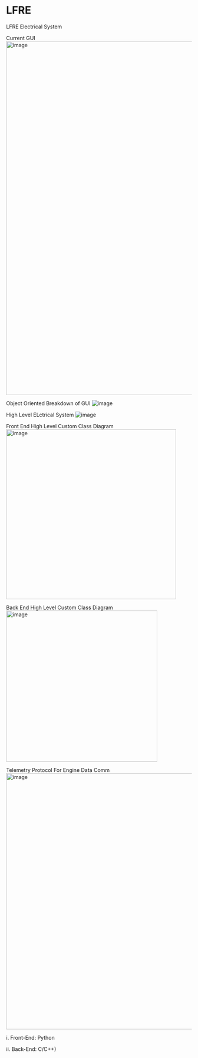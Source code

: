 # LFRE
LFRE Electrical System

Current GUI
<img width="960" alt="image" src="https://github.com/izukaike/LFRE/assets/117411866/d12b1c15-0224-4627-a386-ed0c50803c2d">

Object Oriented Breakdown of GUI
![image](https://github.com/izukaike/LFRE/assets/117411866/d23d8c9e-566f-4f29-9e17-bb5c3276196b)




High Level ELctrical System
![image](https://github.com/izukaike/LFRE/assets/117411866/d23d8c9e-566f-4f29-9e17-bb5c3276196b)

Front End High Level Custom Class Diagram
<img width="461" alt="image" src="https://github.com/izukaike/LFRE/assets/117411866/a7b7ff5c-b6a7-445d-870b-f7cb6f4f4172">

Back End High Level Custom Class Diagram
<img width="410" alt="image" src="https://github.com/izukaike/LFRE/assets/117411866/c34ecf93-0b3a-43d9-b303-453fe6619c36">

Telemetry Protocol For Engine Data Comm
<img width="695" alt="image" src="https://github.com/izukaike/LFRE/assets/117411866/3d3a34a3-8320-4d8e-b5c5-92c287f12525">


i. Front-End: Python

ii. Back-End: C/C++) 



